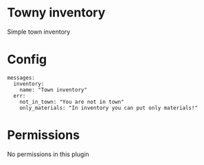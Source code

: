# Towny inventory
Simple town inventory

# Config

```
messages:
  inventory:
    name: "Town inventory"
  err:
    not_in_town: "You are not in town"
    only_materials: "In inventory you can put only materials!"
```

# Permissions

No permissions in this plugin
